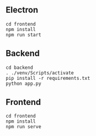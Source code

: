 ## Electron

```
cd frontend
npm install
npm run start
```

## Backend

```
cd backend
. ./venv/Scripts/activate
pip install -r requirements.txt
python app.py
```

## Frontend

```
cd frontend
npm install
npm run serve
```
